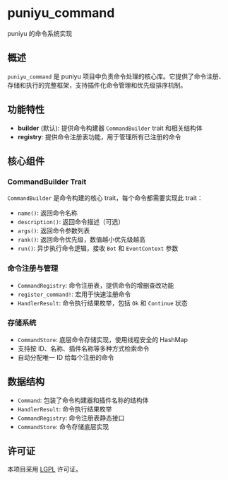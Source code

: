 # puniyu_command

puniyu 的命令系统实现

## 概述

`puniyu_command` 是 puniyu 项目中负责命令处理的核心库。它提供了命令注册、存储和执行的完整框架，支持插件化命令管理和优先级排序机制。

## 功能特性

- **builder** (默认): 提供命令构建器 `CommandBuilder` trait 和相关结构体
- **registry**: 提供命令注册表功能，用于管理所有已注册的命令

## 核心组件

### CommandBuilder Trait

`CommandBuilder` 是命令构建的核心 trait，每个命令都需要实现此 trait：

- `name()`: 返回命令名称
- `description()`: 返回命令描述（可选）
- `args()`: 返回命令参数列表
- `rank()`: 返回命令优先级，数值越小优先级越高
- `run()`: 异步执行命令逻辑，接收 `Bot` 和 `EventContext` 参数

### 命令注册与管理

- `CommandRegistry`: 命令注册表，提供命令的增删查改功能
- `register_command!`: 宏用于快速注册命令
- `HandlerResult`: 命令执行结果枚举，包括 `Ok` 和 `Continue` 状态

### 存储系统

- `CommandStore`: 底层命令存储实现，使用线程安全的 HashMap
- 支持按 ID、名称、插件名称等多种方式检索命令
- 自动分配唯一 ID 给每个注册的命令

## 数据结构

- `Command`: 包装了命令构建器和插件名称的结构体
- `HandlerResult`: 命令执行结果枚举
- `CommandRegistry`: 命令注册表静态接口
- `CommandStore`: 命令存储底层实现

## 许可证

本项目采用 [LGPL](../../LICENSE) 许可证。